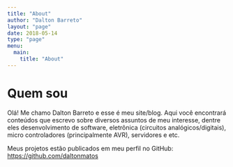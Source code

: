```yaml
---
title: "About"
author: "Dalton Barreto"
layout: "page"
date: 2018-05-14
type: "page"
menu:
  main:
    title: "About"
---
```



# Quem sou

Olá! Me chamo Dalton Barreto e esse é meu site/blog. Aqui você encontrará conteúdos que escrevo sobre diversos assuntos de meu interesse, dentre eles desenvolvimento de software, eletrônica (circuitos analógicos/digitais), micro controladores (principalmente AVR), servidores e etc.

Meus projetos estão publicados em meu perfil no GitHub: https://github.com/daltonmatos
